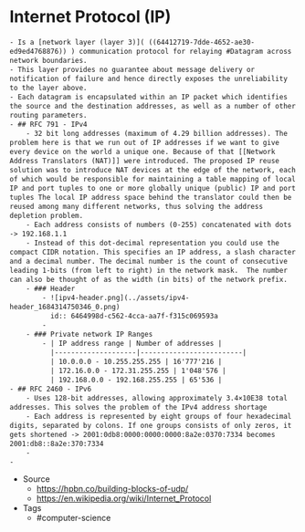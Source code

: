 # Internet Protocol (IP)
	- Is a [network layer (layer 3)]( ((64412719-7dde-4652-ae30-ed9ed4768876)) ) communication protocol for relaying #Datagram across network boundaries.
	- This layer provides no guarantee about message delivery or notification of failure and hence directly exposes the unreliability to the layer above.
	- Each datagram is encapsulated within an IP packet which identifies the source and the destination addresses, as well as a number of other routing parameters.
	- ## RFC 791 - IPv4
		- 32 bit long addresses (maximum of 4.29 billion addresses). The problem here is that we run out of IP addresses if we want to give every device on the world a unique one. Because of that [[Network Address Translators (NAT)]] were introduced. The proposed IP reuse solution was to introduce NAT devices at the edge of the network, each of which would be responsible for maintaining a table mapping of local IP and port tuples to one or more globally unique (public) IP and port tuples The local IP address space behind the translator could then be reused among many different networks, thus solving the address depletion problem.
		- Each address consists of numbers (0-255) concatenated with dots -> 192.168.1.1
		- Instead of this dot-decimal representation you could use the compact CIDR notation. This specifies an IP address, a slash character and a decimal number. The decimal number is the count of consecutive leading 1-bits (from left to right) in the network mask.  The number can also be thought of as the width (in bits) of the network prefix.
		- ### Header
			- ![ipv4-header.png](../assets/ipv4-header_1684314750346_0.png)
			  id:: 6464998d-c562-4cca-aa7f-f315c069593a
			-
		- ### Private network IP Ranges
			- | IP address range | Number of addresses |
			  |--------------------|-------------------------|
			  | 10.0.0.0 - 10.255.255.255 | 16'777'216 |
			  | 172.16.0.0 - 172.31.255.255 | 1'048'576 |
			  | 192.168.0.0 - 192.168.255.255 | 65'536 |
	- ## RFC 2460 - IPv6
		- Uses 128-bit addresses, allowing approximately 3.4×10E38 total addresses. This solves the problem of the IPv4 address shortage
		- Each address is represented by eight groups of four hexadecimal digits, separated by colons. If one groups consists of only zeros, it gets shortened -> 2001:0db8:0000:0000:0000:8a2e:0370:7334 becomes 2001:db8::8a2e:370:7334
		-
	-
- Source
	- https://hpbn.co/building-blocks-of-udp/
	- https://en.wikipedia.org/wiki/Internet_Protocol
- Tags
	- #computer-science